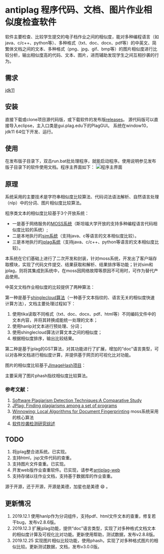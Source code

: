 # antiplag 程序代码、文档、图片作业相似度检查软件
软件主要检查、比较学生提交的电子档作业之间的相似度，能对多种编程语言（如java、c/c++、python等）、多种格式（txt、doc、docx、pdf等）的中英文、简繁体文档之间的文本、多种格式（png、jpg、gif、bmp等）的图片相似度进行比较分析，输出相似度高的代码、文本、图片，进而辅助发现学生之间互相抄袭的行为。

## 需求
[jdk11](https://www.oracle.com/technetwork/java/javase/downloads/jdk11-downloads-5066655.html)

## 安装
直接下载或clone项目源代码版，或下载软件的发布版[releases](https://github.com/fanghon/antiplag/releases)。
源代码版可以直接导入eclipse，主入口类是gui.plag.edu下的PlagGUI。
系统在window10，jdk11 64位下开发、运行。

## 使用
在发布版子目录下，双击run.bat批处理程序，就能启动程序。使用说明参见发布版子目录下的软件使用文档。程序主界面如下：
![程序主界面](./maingui.png) 
  
## 原理
系统采用的主要技术是字符串相似度比较算法、代码词法语法解析、自然语言处理（nlp）中的分词、图片相似度比较算法。

程序类文本的相似度比较基于3个开放系统：
* 一是基于网络服务的[MOSS系统](http://theory.stanford.edu/~aiken/moss/)（斯坦福大学开放的支持多种编程语言代码相似度比较的系统）;
* 二是本地执行的[sim系统](https://dickgrune.com/Programs/similarity_tester/)（支持java、c等语言的文本相似度比较）。
* 三是本地执行的[jplag系统](https://github.com/jplag/jplag/)（支持java、c/c++、python等语言的文本相似度比较）。

本系统在它们基础上进行了二次开发和封装，针对moss系统，开发出了客户端存取模块，实现了代码文件提交、结果获取和解析、结果排序等功能；针对sim和jplag，则将其集成到系统中，在moss因网络故障等原因不可用时，可作为替代产品使用。

中英文文档作业相似度的比较提供了两种算法：

第一种是基于[shinglecloud算法](https://www.kom.tu-darmstadt.de/de/research-results/0/1/shinglecloud/)（一种基于文本指纹的、语言无关的相似度快速计算方法），文档主要处理过程如下：
1. 使用tika读取不同格式（txt、doc、docx、pdf、html等）不同编码文件中的文本内容，并将其转换成能统一处理的文本；
2. 使用hanlp对文本进行预处理、分词；
3. 使用shinglecloud算法计算文本之间的相似度；
4. 根据相似度排序，输出比较结果。

第二种是基于jplag的GST算法，对其功能进行了扩展，增加的“doc”语言类型，可以对各种文档进行相似度计算，并提供基于网页的可视化比对功能。

图片的相似度比较基于[JImageHash项目](https://github.com/KilianB/JImageHash)：

主要采用了图片phash指纹相似度比较算法。

### 参考文献：
1. [Software Plagiarism Detection Techniques:A Comparative Study](http://www.ijcsit.com/docs/Volume%205/vol5issue04/ijcsit2014050441.pdf)
2. [JPlag: Finding plagiarisms among a set of programs](http://page.mi.fu-berlin.de/prechelt/Biblio/jplagTR.pdf)
3. [Winnowing: Local Algorithms for Document Fingerprinting](http://theory.stanford.edu/~aiken/publications/papers/sigmod03.pdf) moss系统采用的核心算法
4. [软件抄袭检测研究综述](https://faculty.ist.psu.edu/wu/papers/spd-survey-16.pdf)

## TODO
1. 将jplag整合进系统。已实现。
2. 支持html，jsp文件代码的查重。
3. 支持图片文件查重。已实现。
4. 开发web版作业查重软件。已实现，请参考[antiplag-web](https://github.com/fanghon/antiplag-web/)
5. 支持存储以往作业文档，支持基于数据库的作业查重。

源于开源，还于开源，开源是美德，加星也是美德 :smile: 。

## 更新情况
1. 2019.12.1 使用hanlp作为分词组件，支持pdf、html文件文本的查重，修复若干bug，发布v2.8.6版。
2. 2019.12.3 扩展jplag功能，提供“doc”语言类型，实现了对多种格式文档文本的相似度计算及可视化比对功能。更新使用帮助，测试数据，发布v2.8.8版。
3. 2019.12.25 实现图片相似比较功能，使用phash，实现了对多种格式图片的相似比较。更新测试数据，文档，发布v3.0.0版。

 
